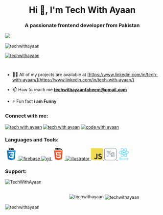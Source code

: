 <h1 align="center">Hi 👋, I'm Tech With Ayaan</h1>
<h3 align="center">A passionate frontend developer from Pakistan</h3>
<img src="ayaan banner.png">

<p align="left"> <img src="https://komarev.com/ghpvc/?username=techwithayaan&label=Profile%20views&color=0e75b6&style=flat" alt="techwithayaan" /> </p>

<p align="left"> <a href="https://github.com/ryo-ma/github-profile-trophy"><img src="https://github-profile-trophy.vercel.app/?username=techwithayaan" alt="techwithayaan" /></a> </p>

<p align="left"> <a href="https://twitter.com/" target="blank"><img src="https://img.shields.io/twitter/follow/?logo=twitter&style=for-the-badge" alt="" /></a> </p>

- 👨‍💻 All of my projects are available at [https://www.linkedin.com/in/tech-with-ayaan/](https://www.linkedin.com/in/tech-with-ayaan/)

- 📫 How to reach me **techwithayaanfaheem@gmail.com**

- ⚡ Fun fact **i am Funny**

<h3 align="left">Connect with me:</h3>
<p align="left">
<a href="https://linkedin.com/in/tech with ayaan" target="blank"><img align="center" src="https://raw.githubusercontent.com/rahuldkjain/github-profile-readme-generator/master/src/images/icons/Social/linked-in-alt.svg" alt="tech with ayaan" height="30" width="40" /></a>
<a href="https://fb.com/tech with ayaan" target="blank"><img align="center" src="https://raw.githubusercontent.com/rahuldkjain/github-profile-readme-generator/master/src/images/icons/Social/facebook.svg" alt="tech with ayaan" height="30" width="40" /></a>
<a href="https://www.youtube.com/c/code with ayaan" target="blank"><img align="center" src="https://raw.githubusercontent.com/rahuldkjain/github-profile-readme-generator/master/src/images/icons/Social/youtube.svg" alt="code with ayaan" height="30" width="40" /></a>
</p>

<h3 align="left">Languages and Tools:</h3>
<p align="left"> <a href="https://www.w3schools.com/css/" target="_blank" rel="noreferrer"> <img src="https://raw.githubusercontent.com/devicons/devicon/master/icons/css3/css3-original-wordmark.svg" alt="css3" width="40" height="40"/> </a> <a href="https://firebase.google.com/" target="_blank" rel="noreferrer"> <img src="https://www.vectorlogo.zone/logos/firebase/firebase-icon.svg" alt="firebase" width="40" height="40"/> </a> <a href="https://git-scm.com/" target="_blank" rel="noreferrer"> <img src="https://www.vectorlogo.zone/logos/git-scm/git-scm-icon.svg" alt="git" width="40" height="40"/> </a> <a href="https://www.w3.org/html/" target="_blank" rel="noreferrer"> <img src="https://raw.githubusercontent.com/devicons/devicon/master/icons/html5/html5-original-wordmark.svg" alt="html5" width="40" height="40"/> </a> <a href="https://www.adobe.com/in/products/illustrator.html" target="_blank" rel="noreferrer"> <img src="https://www.vectorlogo.zone/logos/adobe_illustrator/adobe_illustrator-icon.svg" alt="illustrator" width="40" height="40"/> </a> <a href="https://developer.mozilla.org/en-US/docs/Web/JavaScript" target="_blank" rel="noreferrer"> <img src="https://raw.githubusercontent.com/devicons/devicon/master/icons/javascript/javascript-original.svg" alt="javascript" width="40" height="40"/> </a> <a href="https://www.photoshop.com/en" target="_blank" rel="noreferrer"> <img src="https://raw.githubusercontent.com/devicons/devicon/master/icons/photoshop/photoshop-line.svg" alt="photoshop" width="40" height="40"/> </a> <a href="https://reactjs.org/" target="_blank" rel="noreferrer"> <img src="https://raw.githubusercontent.com/devicons/devicon/master/icons/react/react-original-wordmark.svg" alt="react" width="40" height="40"/> </a> </p>

<h3 align="left">Support:</h3>
<p><a href="https://www.buymeacoffee.com/TechWithAyaan"> <img align="left" src="https://cdn.buymeacoffee.com/buttons/v2/default-yellow.png" height="50" width="210" alt="TechWithAyaan" /></a></p><br><br>

<p><img align="left" src="https://github-readme-stats.vercel.app/api/top-langs?username=techwithayaan&show_icons=true&locale=en&layout=compact" alt="techwithayaan" /></p>

<p>&nbsp;<img align="center" src="https://github-readme-stats.vercel.app/api?username=techwithayaan&show_icons=true&locale=en" alt="techwithayaan" /></p>

<p><img align="center" src="https://github-readme-streak-stats.herokuapp.com/?user=techwithayaan&" alt="techwithayaan" /></p>
